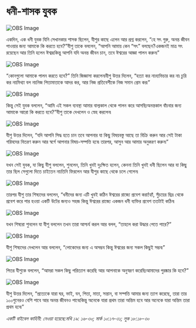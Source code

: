 # ধনী-শাসক যুবক

![OBS Image](https://cdn.door43.org/obs/jpg/360px/obs-en-28-01.jpg)

একদিন, এক ধনী যুবক যিনি সেখানকার শাসক ছিলেন, যীশুর কাছে এলেন আর প্রশ্ন করলেন, “হে সৎ গুরু, অনন্ত জীবন পাওয়ার জন্য আমাকে কি করতে হবে?”যীশু তাকে বললেন, “আপনি আমায় কেন “সৎ” বলছেন?একজনই মাত্র সৎ রয়েছেন আর তিনি হলেন ঈশ্বর৷কিন্তু আপনি যদি অনন্ত জীবন চান, তবে ঈশ্বরের আজ্ঞা পালন করুন৷”

![OBS Image](https://cdn.door43.org/obs/jpg/360px/obs-en-28-02.jpg)

“কোনগুলো আমাকে পালন করতে হবে?” তিনি জিজ্ঞাসা করলেন৷যীশু উত্তর দিলেন, “হত্যা কর না৷ব্যভিচার কর না৷ চুরি কর না৷মিথ্যা বল না৷নিজ পিতামাতাকে আদর কর, আর নিজ প্রতিবেশীকে নিজ সমান প্রেম কর৷”

![OBS Image](https://cdn.door43.org/obs/jpg/360px/obs-en-28-03.jpg)

কিন্তু সেই যুবক বললেন, “আমি এই সকল ব্যবস্থা আমার বাল্যকাল থেকে পালন করে আসছি৷অনন্তকাল বাঁচবার জন্য আমাকে আরো কি করতে হবে?”যীশু তাকে দেখলেন ও স্নেহ করলেন৷

![OBS Image](https://cdn.door43.org/obs/jpg/360px/obs-en-28-04.jpg)

যীশু উত্তর দিলেন, “যদি আপনি সিদ্ধ হতে চান তবে আপনার যা কিছু বিষয়বস্তু আছে তা বিক্রি করুন আর সেই টাকা গরিবদের বিতরণ করুন আর স্বর্গে আপনার বিষয়-সম্পত্তি হবে৷   তারপর, আসুন আর আমার অনুকরণ করুন৷”

![OBS Image](https://cdn.door43.org/obs/jpg/360px/obs-en-28-05.jpg)

যখন সেই যুবক, যা কিছু যীশু বললেন, শুনলেন, তিনি খুবই দুঃক্ষিত হলেন, কেননা তিনি খুবই ধনী ছিলেন আর যা কিছু তার ছিল সেগুলো দিতে চাইতেন না৷তিনি ফিরলেন আর যীশুর কাছে থেকে চলে গেলেন৷

![OBS Image](https://cdn.door43.org/obs/jpg/360px/obs-en-28-06.jpg)

তারপর যীশু তার শিষ্যদের বললেন, “ধনীদের জন্য এটি খুবই কঠিন ঈশ্বরের রাজ্যে প্রবেশ করা!হ্যাঁ, সুঁচয়ের ছিদ্র থেকে প্রবেশ করে পার হওয়া একটি উটের জন্যও সহজ কিন্তু ঈশ্বরের রাজ্যে একজন ধনী ব্যক্তির প্রবেশ ততটাই কঠিন৷  

![OBS Image](https://cdn.door43.org/obs/jpg/360px/obs-en-28-07.jpg)

যখন শিষ্যরা শুনলেন যা যীশু বললেন তখন তারা আশ্চর্য করল আর বলল, “তাহলে করা উদ্ধার পেতে পারে?”

![OBS Image](https://cdn.door43.org/obs/jpg/360px/obs-en-28-08.jpg)

যীশু শিষ্যদের দেখলেন আর বললেন, “লোকেদের জন্য এ অসম্ভব কিন্তু ঈশ্বরের জন্য সকল কিছুই সম্ভব৷”

![OBS Image](https://cdn.door43.org/obs/jpg/360px/obs-en-28-09.jpg)

পিতর যীশুকে বললেন, “আমরা সকল কিছু পরিত্যাগ করেছি আর আপনাকে অনুস্বরণ করেছি৷আমাদের পুরষ্কার কি হবে?”

![OBS Image](https://cdn.door43.org/obs/jpg/360px/obs-en-28-10.jpg)

যীশু উত্তর দিলেন, “প্রত্যেকে যারা ঘর, ভাই, বন, পিতা, মাতা, সন্তান, বা সম্পত্তি আমার জন্য ত্যাগ করেছে, তারা তার ১০০গুনেরও বেশি পাবে আর অনন্ত জীবনও পাবে৷কিন্তু অনেকে যারা প্রথম তারা অন্তিম হবে আর অনেকে যারা অন্তিম তারা প্রথম হবে৷”

_একটি বাইবেল কাহিনী: নেওয়া হয়েছে:মথি ১৯: ১৬-৩০; মার্ক ১০:১৭-৩১; লুক ১৮:১৮-৩০_